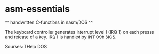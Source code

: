 # asm-essentials
^^ handwritten C-functions in nasm/DOS ^^

The keyboard controller generates interrupt level 1 (IRQ 1) on each presss and release of a key. IRQ 1 is handled by INT 09h BIOS.





Sourses:
THelp DOS

